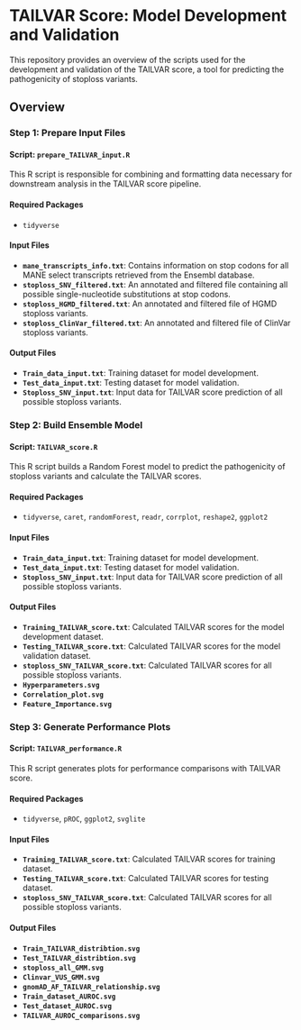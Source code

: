 # TAILVAR Score: Model Development and Validation

This repository provides an overview of the scripts used for the development and validation of the TAILVAR score, a tool for predicting the pathogenicity of stoploss variants.

## Overview

### Step 1: Prepare Input Files
#### Script: `prepare_TAILVAR_input.R`
This R script is responsible for combining and formatting data necessary for downstream analysis in the TAILVAR score pipeline.

#### Required Packages
- `tidyverse`

#### Input Files
- **`mane_transcripts_info.txt`**: Contains information on stop codons for all MANE select transcripts retrieved from the Ensembl database.
- **`stoploss_SNV_filtered.txt`**: An annotated and filtered file containing all possible single-nucleotide substitutions at stop codons.
- **`stoploss_HGMD_filtered.txt`**: An annotated and filtered file of HGMD stoploss variants.
- **`stoploss_ClinVar_filtered.txt`**: An annotated and filtered file of ClinVar stoploss variants.

#### Output Files
- **`Train_data_input.txt`**: Training dataset for model development.
- **`Test_data_input.txt`**: Testing dataset for model validation.
- **`Stoploss_SNV_input.txt`**: Input data for TAILVAR score prediction of all possible stoploss variants.

### Step 2: Build Ensemble Model
#### Script: `TAILVAR_score.R`
This R script builds a Random Forest model to predict the pathogenicity of stoploss variants and calculate the TAILVAR scores.

#### Required Packages
- `tidyverse`, `caret`, `randomForest`, `readr`, `corrplot`, `reshape2`, `ggplot2`

#### Input Files
- **`Train_data_input.txt`**: Training dataset for model development.
- **`Test_data_input.txt`**: Testing dataset for model validation.
- **`Stoploss_SNV_input.txt`**: Input data for TAILVAR score prediction of all possible stoploss variants.

#### Output Files
- **`Training_TAILVAR_score.txt`**: Calculated TAILVAR scores for the model development dataset.
- **`Testing_TAILVAR_score.txt`**: Calculated TAILVAR scores for the model validation dataset.
- **`stoploss_SNV_TAILVAR_score.txt`**: Calculated TAILVAR scores for all possible stoploss variants.
- **`Hyperparameters.svg`**
- **`Correlation_plot.svg`**
- **`Feature_Importance.svg`**

### Step 3: Generate Performance Plots
#### Script: `TAILVAR_performance.R`
This R script generates plots for performance comparisons with TAILVAR score.

#### Required Packages
- `tidyverse`, `pROC`, `ggplot2`, `svglite`

#### Input Files
- **`Training_TAILVAR_score.txt`**: Calculated TAILVAR scores for training dataset.
- **`Testing_TAILVAR_score.txt`**: Calculated TAILVAR scores for testing dataset.
- **`stoploss_SNV_TAILVAR_score.txt`**: Calculated TAILVAR scores for all possible stoploss variants.

#### Output Files
- **`Train_TAILVAR_distribtion.svg`**
- **`Test_TAILVAR_distribtion.svg`**
- **`stoploss_all_GMM.svg`**
- **`Clinvar_VUS_GMM.svg`**
- **`gnomAD_AF_TAILVAR_relationship.svg`**
- **`Train_dataset_AUROC.svg`**
- **`Test_dataset_AUROC.svg`**
- **`TAILVAR_AUROC_comparisons.svg`**
